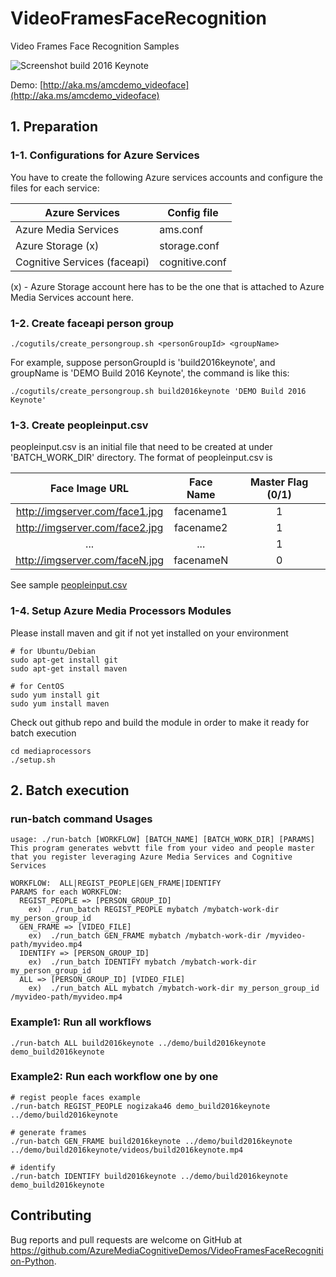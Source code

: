 # VideoFramesFaceRecognition
Video Frames Face Recognition Samples

![Screenshot build 2016 Keynote](https://raw.githubusercontent.com/AzureMediaCognitiveDemos/VideoFramesFaceRecognition-Python/master/img/screenshot-build2016keynote.jpg)

Demo: [http://aka.ms/amcdemo_videoface](http://aka.ms/amcdemo_videoface)

## 1. Preparation

### 1-1. Configurations for Azure Services
You have to create the following Azure services accounts and configure the files for each service:

| Azure Services                | Config file    | 
|-------------------------------|----------------|
| Azure Media Services          | ams.conf       |
| Azure Storage (x)             | storage.conf   |
| Cognitive Services (faceapi)  | cognitive.conf | 
(x) - Azure Storage account here has to be the one that is attached to Azure Media Services account here.

### 1-2. Create faceapi person group
```
./cogutils/create_persongroup.sh <personGroupId> <groupName>
```

For example, suppose personGroupId is 'build2016keynote', and groupName is 'DEMO Build 2016 Keynote', the command is like this:
```
./cogutils/create_persongroup.sh build2016keynote 'DEMO Build 2016 Keynote'
```

### 1-3. Create peopleinput.csv
peopleinput.csv is an initial file that need to be created at under 'BATCH_WORK_DIR' directory.
The format of peopleinput.csv is


| Face Image URL                 | Face Name | Master Flag (0/1) |
|:------------------------------:|:---------:|:-----------------:|
| http://imgserver.com/face1.jpg | facename1 | 1                 |
| http://imgserver.com/face2.jpg | facename2 | 1                 |
| ...                            | ...       | 1                 |
| http://imgserver.com/faceN.jpg | facenameN | 0                 |

See sample [peopleinput.csv](https://github.com/AzureMediaCognitiveDemos/VideoFramesFaceRecognition/blob/master/demo/build2016keynote/peopleinput.csv) 


### 1-4. Setup Azure Media Processors Modules
Please install maven and git if not yet installed on your environment
```
# for Ubuntu/Debian
sudo apt-get install git
sudo apt-get install maven

# for CentOS
sudo yum install git
sudo yum install maven
```

Check out github repo and build the module in order to make it ready for batch execution
```
cd mediaprocessors
./setup.sh
```

## 2. Batch execution

### run-batch command Usages
```
usage: ./run-batch [WORKFLOW] [BATCH_NAME] [BATCH_WORK_DIR] [PARAMS]
This program generates webvtt file from your video and people master 
that you register leveraging Azure Media Services and Cognitive Services

WORKFLOW:  ALL|REGIST_PEOPLE|GEN_FRAME|IDENTIFY
PARAMS for each WORKFLOW:
  REGIST_PEOPLE => [PERSON_GROUP_ID]
    ex)  ./run_batch REGIST_PEOPLE mybatch /mybatch-work-dir my_person_group_id
  GEN_FRAME => [VIDEO_FILE]
    ex)  ./run_batch GEN_FRAME mybatch /mybatch-work-dir /myvideo-path/myvideo.mp4
  IDENTIFY => [PERSON_GROUP_ID]
    ex)  ./run_batch IDENTIFY mybatch /mybatch-work-dir my_person_group_id
  ALL => [PERSON_GROUP_ID] [VIDEO_FILE]
    ex)  ./run_batch ALL mybatch /mybatch-work-dir my_person_group_id /myvideo-path/myvideo.mp4
```

### Example1: Run all workflows
```
./run-batch ALL build2016keynote ../demo/build2016keynote demo_build2016keynote
```


### Example2: Run each workflow one by one

```
# regist people faces example
./run-batch REGIST_PEOPLE nogizaka46 demo_build2016keynote ../demo/build2016keynote

# generate frames
./run-batch GEN_FRAME build2016keynote ../demo/build2016keynote ../demo/build2016keynote/videos/build2016keynote.mp4

# identify
./run-batch IDENTIFY build2016keynote ../demo/build2016keynote demo_build2016keynote
```

## Contributing

Bug reports and pull requests are welcome on GitHub at https://github.com/AzureMediaCognitiveDemos/VideoFramesFaceRecognition-Python.

